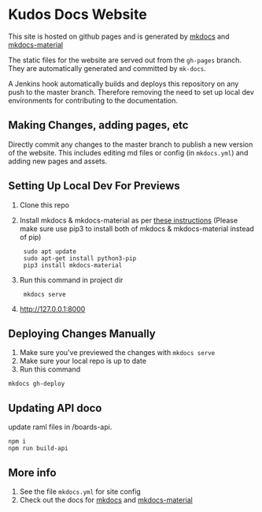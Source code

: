 # Kudos Docs Website

This site is hosted on github pages and is generated by [mkdocs](https://www.mkdocs.org) and [mkdocs-material](https://hub.docker.com/r/squidfunk/mkdocs-material/)

The static files for the website are served out from the `gh-pages` branch. They are automatically generated and committed by `mk-docs`.

A Jenkins hook automatically builds and deploys this repository on any push to the master branch. Therefore removing the need to set up local dev environments for contributing to the documentation.

## Making Changes, adding pages, etc

Directly commit any changes to the master branch to publish a new version of the website. This includes editing md files or config (in `mkdocs.yml`) and adding new pages and assets.

## Setting Up Local Dev For Previews

1. Clone this repo
2. Install mkdocs & mkdocs-material as per [these instructions](https://squidfunk.github.io/mkdocs-material/getting-started/#installation) (Please make sure use pip3 to install both of mkdocs & mkdocs-material instead of pip)

        sudo apt update
        sudo apt-get install python3-pip
        pip3 install mkdocs-material

3. Run this command in project dir

        mkdocs serve

4. http://127.0.0.1:8000

## Deploying Changes Manually

1. Make sure you've previewed the changes with `mkdocs serve`
2. Make sure your local repo is up to date
3. Run this command

```
mkdocs gh-deploy
```

## Updating API doco

update raml files in /boards-api.

```
npm i
npm run build-api
```

## More info

1. See the file `mkdocs.yml` for site config
2. Check out the docs for [mkdocs](https://www.mkdocs.org) and [mkdocs-material](https://squidfunk.github.io/mkdocs-material)
